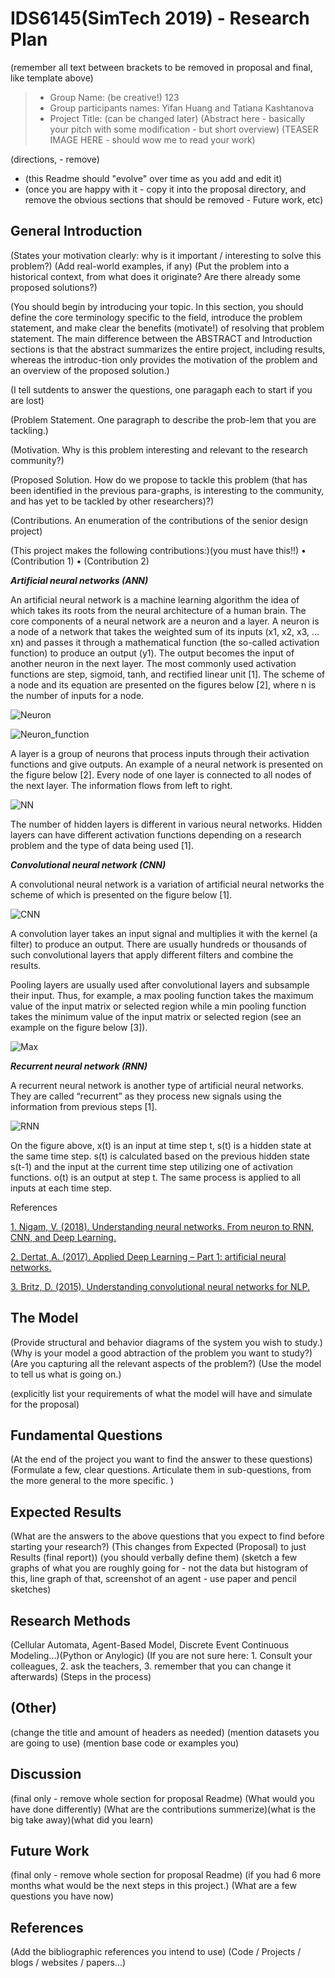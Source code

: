 # IDS6145(SimTech 2019) - Research Plan
(remember all text between brackets to be removed in proposal and final, like template above)

> * Group Name: (be creative!) 123
> * Group participants names: Yifan Huang  and Tatiana Kashtanova
> * Project Title: (can be changed later)
(Abstract here - basically your pitch with some modification - but short overview)
(TEASER IMAGE HERE - should wow me to read your work)



(directions, - remove)
* (this Readme should "evolve" over time as you add and edit it)
* (once you are happy with it - copy it into the proposal directory, and remove the obvious sections that should be removed - Future work, etc)


## General Introduction

(States your motivation clearly: why is it important / interesting to solve this problem?)
(Add real-world examples, if any)
(Put the problem into a historical context, from what does it originate? Are there already some proposed solutions?)

(You should begin by introducing your topic. In this section, you should define the core terminology specific to the field, introduce the problem statement, and make clear the benefits (motivate!) of resolving that problem statement. The main difference between the ABSTRACT and Introduction sections is that the abstract summarizes the entire project, including results, whereas the introduc-tion only provides the motivation of the problem and an overview of the proposed solution.)

(I tell sutdents to answer the questions, one paragaph each to start if you are lost)

(Problem Statement. One paragraph to describe the prob-lem that you are tackling.)

(Motivation. Why is this problem interesting and relevant to the research community?)

(Proposed Solution. How do we propose to tackle this problem (that has been identified in the previous para-graphs, is interesting to the community, and has yet to be tackled by other researchers)?)

(Contributions. An enumeration of the contributions of the senior design project)

(This project makes the following contributions:)(you must have this!!)
•	(Contribution 1)
•	(Contribution 2)


***Artificial neural networks (ANN)***

An artificial neural network is a machine learning algorithm the idea of which takes its roots from the neural architecture of a human brain. The core components of a neural network are a neuron and a layer. A neuron is a node of a network that takes the weighted sum of its inputs (x1, x2, x3, … xn) and passes it through a mathematical function (the so-called activation function) to produce an output (y1). The output becomes the input of another neuron in the next layer. The most commonly used activation functions are step, sigmoid, tanh, and rectified linear unit [1]. The scheme of a node and its equation are presented on the figures below [2],  where n is the number of inputs for a node.

![Neuron](images/Neuron.PNG)

![Neuron_function](images/Neuron_function.PNG)

A layer is a group of neurons that process inputs through their activation functions and give outputs. An example of a neural network is presented on the figure below [2]. Every node of one layer is connected to all nodes of the next layer. The information flows from left to right.

![NN](images/NN.PNG)

The number of hidden layers is different in various neural networks. Hidden layers can have different activation functions depending on a research problem and the type of data being used [1].


***Convolutional neural network (CNN)***

A convolutional neural network is a variation of artificial neural networks the scheme of which is presented on the figure below [1].

![CNN](images/CNN.PNG)

A convolution layer takes an input signal and multiplies it with the kernel (a filter) to produce an output. There are usually hundreds or thousands of such convolutional layers that apply different filters and combine the results. 

Pooling layers are usually used after convolutional layers and subsample their input. Thus, for example, a max pooling function takes the maximum value of the input matrix or selected region while a min pooling function takes the minimum value of the input matrix or selected region (see an example on the figure below [3]). 

![Max](images/Max.PNG)


***Recurrent neural network (RNN)***

A recurrent neural network is another type of artificial neural networks. They are called “recurrent” as they process new signals using the information from previous steps [1]. 

![RNN](images/RNN.PNG)

On the figure above, x(t) is an input at time step t, s(t) is a hidden state at the same time step. s(t) is calculated based on the previous hidden state s(t-1) and the input at the current time step utilizing one of activation functions. o(t) is an output at step t. The same process is applied to all inputs at each time step.

References

[1. Nigam, V. (2018). Understanding neural networks. From neuron to RNN, CNN, and Deep Learning.]( https://towardsdatascience.com/understanding-neural-networks-from-neuron-to-rnn-cnn-and-deep-learning-cd88e90e0a90)

[2. Dertat, A. (2017). Applied Deep Learning – Part 1: artificial neural networks.](https://towardsdatascience.com/applied-deep-learning-part-1-artificial-neural-networks-d7834f67a4f6)

[3. Britz, D. (2015). Understanding convolutional neural networks for NLP.]( http://www.wildml.com/2015/11/understanding-convolutional-neural-networks-for-nlp/)




## The Model

(Provide structural and behavior diagrams of the system you wish to study.) (Why is your model a good abtraction of the problem you want to study?) (Are you capturing all the relevant aspects of the problem?) (Use the model to tell us what is going on.)

(explicitly list your requirements of what the model will have and simulate for the proposal)

## Fundamental Questions
(At the end of the project you want to find the answer to these questions) (Formulate a few, clear questions. Articulate them in sub-questions, from the more general to the more specific. )

## Expected Results
(What are the answers to the above questions that you expect to find before starting your research?) (This changes from Expected (Proposal) to just Results (final report)) (you should verbally define them) (sketch a few graphs of what you are roughly going for - not the data but histogram of this, line graph of that, screenshot of an agent - use paper and pencil sketches)

## Research Methods
(Cellular Automata, Agent-Based Model, Discrete Event Continuous Modeling...)(Python or Anylogic) (If you are not sure here: 1. Consult your colleagues, 2. ask the teachers, 3. remember that you can change it afterwards) (Steps in the process)

## (Other)
(change the title and amount of headers as needed) (mention datasets you are going to use) (mention base code or examples you)

## Discussion
(final only - remove whole section for proposal Readme) (What would you have done differently) (What are the contributions summerize)(what is the big take away)(what did you learn)

## Future Work
(final only - remove whole section for proposal Readme) (if you had 6 more months what would be the next steps in this project.) (What are a few questions you have now)

## References
(Add the bibliographic references you intend to use)  (Code / Projects / blogs / websites / papers...)
